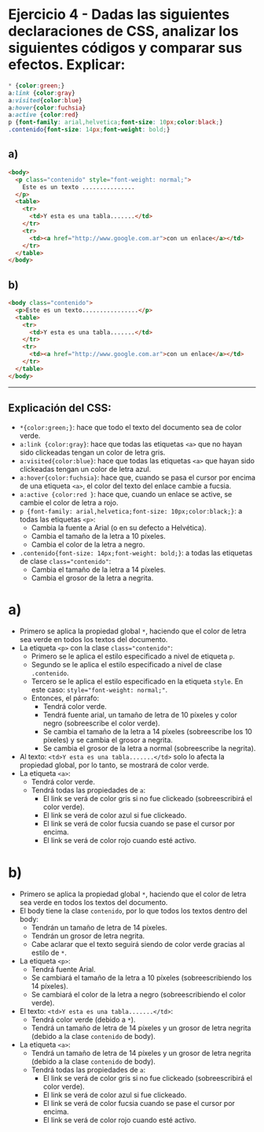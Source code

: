 # Ejercicio 4 - Dadas las siguientes declaraciones de CSS, analizar los siguientes códigos y comparar sus efectos. Explicar:

```css
* {color:green;} 
a:link {color:gray} 
a:visited{color:blue} 
a:hover{color:fuchsia} 
a:active {color:red} 
p {font-family: arial,helvetica;font-size: 10px;color:black;}
.contenido{font-size: 14px;font-weight: bold;}
```

## a)
```html
<body>
  <p class="contenido" style="font-weight: normal;">
    Este es un texto ...............
  </p>
  <table>
    <tr>
      <td>Y esta es una tabla.......</td>
    </tr>
    <tr>
      <td><a href="http://www.google.com.ar">con un enlace</a></td>
    </tr>
  </table>
</body>
```

## b)
```html
<body class="contenido">
  <p>Este es un texto................</p>
  <table>
    <tr>
      <td>Y esta es una tabla.......</td>
    </tr>
    <tr>
      <td><a href="http://www.google.com.ar">con un enlace</a></td>
    </tr>
  </table>
</body>
```

---

## Explicación del CSS:

- `*{color:green;}`: hace que todo el texto del documento sea de color verde.
- `a:link {color:gray}`: hace que todas las etiquetas `<a>` que no hayan sido clickeadas tengan un color de letra gris.
- `a:visited{color:blue}`: hace que todas las etiquetas `<a>` que hayan sido clickeadas tengan un color de letra azul.
- `a:hover{color:fuchsia}`: hace que, cuando se pasa el cursor por encima de una etiqueta `<a>`, el color del texto del enlace cambie a fucsia.
- `a:active {color:red }`: hace que, cuando un enlace se active, se cambie el color de letra a rojo.
- `p {font-family: arial,helvetica;font-size: 10px;color:black;}`: a todas las etiquetas `<p>`:
  - Cambia la fuente a Arial (o en su defecto a Helvética).
  - Cambia el tamaño de la letra a 10 píxeles.
  - Cambia el color de la letra a negro. 
- `.contenido{font-size: 14px;font-weight: bold;}`: a todas las etiquetas de clase `class="contenido"`:
  - Cambia el tamaño de la letra a 14 píxeles.
  - Cambia el grosor de la letra a negrita.

# a)
- Primero se aplica la propiedad global `*`, haciendo que el color de letra sea verde en todos los textos del documento.
- La etiqueta `<p>` con la clase `class="contenido"`:
  - Primero se le aplica el estilo especificado a nivel de etiqueta `p`.
  - Segundo se le aplica el estilo especificado a nivel de clase `.contenido`.
  - Tercero se le aplica el estilo especificado en la etiqueta `style`. En este caso: `style="font-weight: normal;"`.
  - Entonces, el párrafo:
    - Tendrá color verde.
    - Tendrá fuente arial, un tamaño de letra de 10 píxeles y color negro (sobreescribe el color verde).
    - Se cambia el tamaño de la letra a 14 píxeles (sobreescribe los 10 píxeles) y se cambia el grosor a negrita.
    - Se cambia el grosor de la letra a normal (sobreescribe la negrita).
- Al texto: `<td>Y esta es una tabla.......</td>` solo lo afecta la propiedad global, por lo tanto, se mostrará de color verde.
- La etiqueta `<a>`:
  - Tendrá color verde.
  - Tendrá todas las propiedades de `a`:
    - El link se verá de color gris si no fue clickeado (sobreescribirá el color verde).
    - El link se verá de color azul si fue clickeado.
    - El link se verá de color fucsia cuando se pase el cursor por encima.
    - El link se verá de color rojo cuando esté activo.

# b)
- Primero se aplica la propiedad global `*`, haciendo que el color de letra sea verde en todos los textos del documento.
- El body tiene la clase `contenido`, por lo que todos los textos dentro del body:
  - Tendrán un tamaño de letra de 14 píxeles.
  - Tendrán un grosor de letra negrita.
  - Cabe aclarar que el texto seguirá siendo de color verde gracias al estilo de `*`.
- La etiqueta `<p>`:
  - Tendrá fuente Arial.
  - Se cambiará el tamaño de la letra a 10 píxeles (sobreescribiendo los 14 píxeles).
  - Se cambiará el color de la letra a negro (sobreescribiendo el color verde).
- El texto: `<td>Y esta es una tabla.......</td>`:
  - Tendrá color verde (debido a `*`).
  - Tendrá un tamaño de letra de 14 píxeles y un grosor de letra negrita (debido a la clase `contenido` de body).
- La etiqueta `<a>`:
  - Tendrá un tamaño de letra de 14 píxeles y un grosor de letra negrita (debido a la clase `contenido` de body).
  - Tendrá todas las propiedades de `a`:
    - El link se verá de color gris si no fue clickeado (sobreescribirá el color verde).
    - El link se verá de color azul si fue clickeado.
    - El link se verá de color fucsia cuando se pase el cursor por encima.
    - El link se verá de color rojo cuando esté activo.
